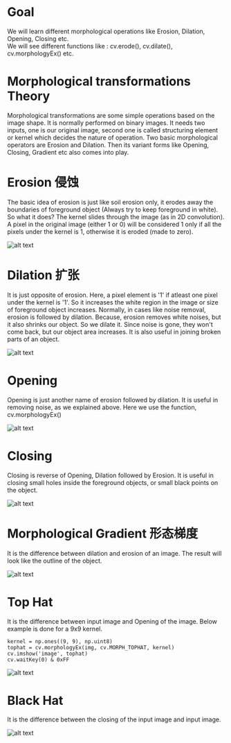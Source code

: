 # Goal   
We will learn different morphological operations like Erosion, Dilation, Opening, Closing etc.     
We will see different functions like : cv.erode(), cv.dilate(), cv.morphologyEx() etc.    

# Morphological transformations Theory        
Morphological transformations are some simple operations based on the image shape. It is normally performed on binary images. 
It needs two inputs, one is our original image, second one is called structuring element or kernel which decides the nature of 
operation. Two basic morphological operators are Erosion and Dilation. Then its variant forms like Opening, Closing, 
Gradient etc also comes into play.     

# Erosion 侵蚀         
The basic idea of erosion is just like soil erosion only, it erodes away the boundaries of foreground object (Always try to keep foreground in white). So what it does? The kernel slides through the image (as in 2D convolution). A pixel in the original image (either 1 or 0) will be considered 1 only if all the pixels under the kernel is 1, otherwise it is eroded (made to zero).    

![alt text](https://docs.opencv.org/trunk/erosion.png)

# Dilation 扩张       
It is just opposite of erosion. Here, a pixel element is '1' if atleast one pixel under the kernel is '1'. So it increases the white region in the image or size of foreground object increases. Normally, in cases like noise removal, erosion is followed by dilation. Because, erosion removes white noises, but it also shrinks our object. So we dilate it. Since noise is gone, they won't come back, but our object area increases. It is also useful in joining broken parts of an object.     

![alt text](https://docs.opencv.org/trunk/dilation.png)

# Opening      
Opening is just another name of erosion followed by dilation. It is useful in removing noise, as we explained above. Here we use the function, cv.morphologyEx()   

![alt text](https://docs.opencv.org/trunk/opening.png)

# Closing     
Closing is reverse of Opening, Dilation followed by Erosion. It is useful in closing small holes inside the foreground objects, or small black points on the object.     

![alt text](https://docs.opencv.org/trunk/closing.png)

# Morphological Gradient 形态梯度    
It is the difference between dilation and erosion of an image.
The result will look like the outline of the object.     

![alt text](https://docs.opencv.org/trunk/gradient.png)       

# Top Hat     
It is the difference between input image and Opening of the image. Below example is done for a 9x9 kernel. 

    kernel = np.ones((9, 9), np.uint8)
    tophat = cv.morphologyEx(img, cv.MORPH_TOPHAT, kernel)
    cv.imshow('image', tophat)
    cv.waitKey(0) & 0xFF

![alt text](https://docs.opencv.org/trunk/tophat.png) 

# Black Hat   
It is the difference between the closing of the input image and input image.     

![alt text](https://docs.opencv.org/trunk/blackhat.png) 


